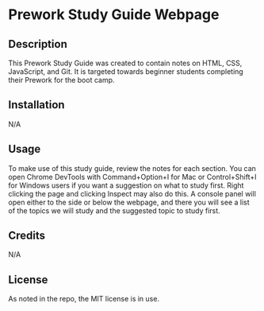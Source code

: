 # Prework Study Guide Webpage

## Description

This Prework Study Guide was created to contain notes on HTML, CSS, JavaScript, and Git. It is targeted towards beginner students completing their Prework for the boot camp.

## Installation

N/A

## Usage

To make use of this study guide, review the notes for each section. You can open Chrome DevTools with Command+Option+I for Mac or Control+Shift+I for Windows users if you want a suggestion on what to study first. Right clicking the page and clicking Inspect may also do this. A console panel will open either to the side or below the webpage, and there you will see a list of the topics we will study and the suggested topic to study first.

## Credits

N/A

## License

As noted in the repo, the MIT license is in use.